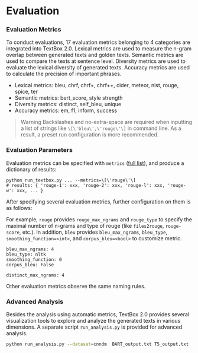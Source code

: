 # Evaluation

### Evaluation Metrics

To conduct evaluations, 17 evaluation metrics belonging to 4 categories are integrated into TextBox 2.0. Lexical metrics are used to measure the n-gram overlap between generated texts and golden texts. Semantic metrics are used to compare the texts at sentence level. Diversity metrics are used to evaluate the lexical diversity of generated texts. Accuracy metrics are used to calculate the precision of important phrases.

- Lexical metrics: bleu, chrf, chrf+, chrf++, cider, meteor, nist, rouge, spice, ter
- Semantic metrics: bert_score, style strength
- Diversity metrics: distinct, self_bleu, unique
- Accuracy metrics: em, f1, inform, success

> Warning Backslashes and no-extra-space are required when inputting a list of strings like `\[\'bleu\',\'rouge\'\]` in command line. As a result, a preset run configuration is more recommended.

### Evaluation Parameters

Evaluation metrics can be specified with `metrics` ([full list](###evaluation-metrics)), and produce a dictionary of results:

```
python run_textbox.py ... --metrics=\[\'rouge\'\]
# results: { 'rouge-1': xxx, 'rouge-2': xxx, 'rouge-l': xxx, 'rouge-w': xxx, ... }
```

After specifying several evaluation metrics, further configuration on them is as follows:

For example, `rouge` provides `rouge_max_ngrams` and `rouge_type` to specify the maximal number of n-grams and type of rouge (like `files2rouge`, `rouge-score`, etc.). In addition, `bleu` provides `bleu_max_ngrams`, `bleu_type`, `smoothing_function=<int>`, and `corpus_bleu=<bool>` to customize metric.

```
bleu_max_ngrams: 4
bleu_type: nltk
smoothing_function: 0
corpus_bleu: False

distinct_max_ngrams: 4
```

Other evaluation metrics observe the same naming rules.

### Advanced Analysis

Besides the analysis using automatic metrics, TextBox 2.0 provides several visualization tools to explore and analyze the generated texts in various dimensions. A separate script `run_analysis.py` is provided for advanced analysis.

```bash
python run_analysis.py --dataset=cnndm  BART_output.txt T5_output.txt
```
